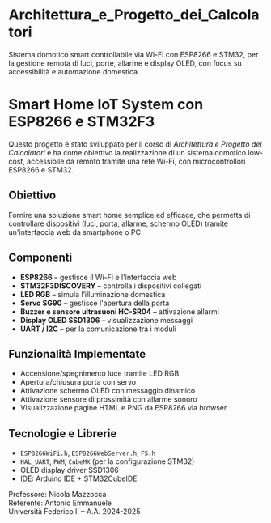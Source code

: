 # Architettura_e_Progetto_dei_Calcolatori
Sistema domotico smart controllabile via Wi-Fi con ESP8266 e STM32, per la gestione remota di luci, porte, allarme e display OLED, con focus su accessibilità e automazione domestica.

# Smart Home IoT System con ESP8266 e STM32F3

Questo progetto è stato sviluppato per il corso di *Architettura e Progetto dei Calcolatori* e ha come obiettivo la realizzazione di un sistema domotico low-cost, accessibile da remoto tramite una rete Wi-Fi, con microcontrollori ESP8266 e STM32.

## Obiettivo

Fornire una soluzione smart home semplice ed efficace, che permetta di controllare dispositivi (luci, porta, allarme, schermo OLED) tramite un'interfaccia web da smartphone o PC

## Componenti

- **ESP8266** – gestisce il Wi-Fi e l'interfaccia web
- **STM32F3DISCOVERY** – controlla i dispositivi collegati
- **LED RGB** – simula l’illuminazione domestica
- **Servo SG90** – gestisce l'apertura della porta
- **Buzzer e sensore ultrasuoni HC-SR04** – attivazione allarmi
- **Display OLED SSD1306** – visualizzazione messaggi
- **UART / I2C** – per la comunicazione tra i moduli

## Funzionalità Implementate

- Accensione/spegnimento luce tramite LED RGB
- Apertura/chiusura porta con servo
- Attivazione schermo OLED con messaggio dinamico
- Attivazione sensore di prossimità con allarme sonoro
- Visualizzazione pagine HTML e PNG da ESP8266 via browser

## Tecnologie e Librerie

- `ESP8266WiFi.h`, `ESP8266WebServer.h`, `FS.h`
- `HAL_UART`, `PWM`, `CubeMX` (per la configurazione STM32)
- OLED display driver SSD1306
- IDE: Arduino IDE + STM32CubeIDE

Professore: Nicola Mazzocca  
Referente: Antonio Emmanuele  
Università Federico II – A.A. 2024-2025
